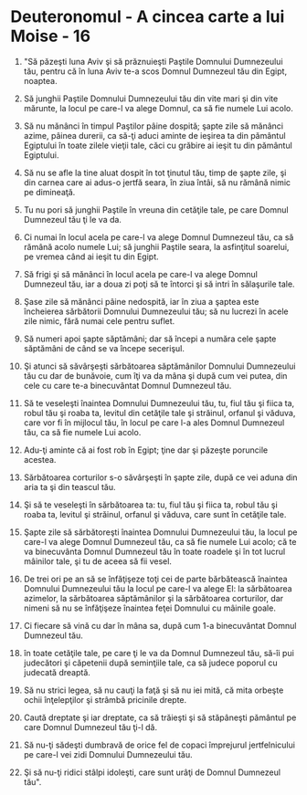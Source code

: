 # Deuteronomul - A cincea carte a lui Moise - 16

1. "Să păzeşti luna Aviv şi să prăznuieşti Paştile Domnului Dumnezeului tău, pentru că în luna Aviv te-a scos Domnul Dumnezeul tău din Egipt, noaptea. 

2. Să junghii Paştile Domnului Dumnezeului tău din vite mari şi din vite mărunte, la locul pe care-l va alege Domnul, ca să fie numele Lui acolo. 

3. Să nu mănânci în timpul Paştilor pâine dospită; şapte zile să mănânci azime, pâinea durerii, ca să-ţi aduci aminte de ieşirea ta din pământul Egiptului în toate zilele vieţii tale, căci cu grăbire ai ieşit tu din pământul Egiptului. 

4. Să nu se afle la tine aluat dospit în tot ţinutul tău, timp de şapte zile, şi din carnea care ai adus-o jertfă seara, în ziua întâi, să nu rămână nimic pe dimineaţă. 

5. Tu nu pori să junghii Paştile în vreuna din cetăţile tale, pe care Domnul Dumnezeul tău ţi le va da. 

6. Ci numai în locul acela pe care-l va alege Domnul Dumnezeul tău, ca să rămână acolo numele Lui; să junghii Paştile seara, la asfinţitul soarelui, pe vremea când ai ieşit tu din Egipt. 

7. Să frigi şi să mănânci în locul acela pe care-l va alege Domnul Dumnezeul tău, iar a doua zi poţi să te întorci şi să intri în sălaşurile tale. 

8. Şase zile să mănânci pâine nedospită, iar în ziua a şaptea este încheierea sărbătorii Domnului Dumnezeului tău; să nu lucrezi în acele zile nimic, fără numai cele pentru suflet. 

9. Să numeri apoi şapte săptămâni; dar să începi a număra cele şapte săptămâni de când se va începe secerişul. 

10. Şi atunci să săvârşeşti sărbătoarea săptămânilor Domnului Dumnezeului tău cu dar de bunăvoie, cum îţi va da mâna şi după cum vei putea, din cele cu care te-a binecuvântat Domnul Dumnezeul tău. 

11. Să te veseleşti înaintea Domnului Dumnezeului tău, tu, fiul tău şi fiica ta, robul tău şi roaba ta, levitul din cetăţile tale şi străinul, orfanul şi văduva, care vor fi în mijlocul tău, în locul pe care l-a ales Domnul Dumnezeul tău, ca să fie numele Lui acolo. 

12. Adu-ţi aminte că ai fost rob în Egipt; ţine dar şi păzeşte poruncile acestea. 

13. Sărbătoarea corturilor s-o săvârşeşti în şapte zile, după ce vei aduna din aria ta şi din teascul tău. 

14. Şi să te veseleşti în sărbătoarea ta: tu, fiul tău şi fiica ta, robul tău şi roaba ta, levitul şi străinul, orfanul şi văduva, care sunt în cetăţile tale. 

15. Şapte zile să sărbătoreşti înaintea Domnului Dumnezeului tău, la locul pe care-l va alege Domnul Dumnezeul tău, ca să fie numele Lui acolo; că te va binecuvânta Domnul Dumnezeul tău în toate roadele şi în tot lucrul mâinilor tale, şi tu de aceea să fii vesel. 

16. De trei ori pe an să se înfăţişeze toţi cei de parte bărbătească înaintea Domnului Dumnezeului tău la locul pe care-l va alege El: la sărbătoarea azimelor, la sărbătoarea săptămânilor şi la sărbătoarea corturilor, dar nimeni să nu se înfăţişeze înaintea feţei Domnului cu mâinile goale. 

17. Ci fiecare să vină cu dar în mâna sa, după cum 1-a binecuvântat Domnul Dumnezeul tău. 

18. în toate cetăţile tale, pe care ţi le va da Domnul Dumnezeul tău, să-îi pui judecători şi căpetenii după seminţiile tale, ca să judece poporul cu judecată dreaptă. 

19. Să nu strici legea, să nu cauţi la faţă şi să nu iei mită, că mita orbeşte ochii înţelepţilor şi strâmbă pricinile drepte. 

20. Caută dreptate şi iar dreptate, ca să trăieşti şi să stăpâneşti pământul pe care Domnul Dumnezeul tău ţi-l dă. 

21. Să nu-ţi sădeşti dumbravă de orice fel de copaci împrejurul jertfelnicului pe care-l vei zidi Domnului Dumnezeului tău. 

22. Şi să nu-ţi ridici stâlpi idoleşti, care sunt urâţi de Domnul Dumnezeul tău". 

